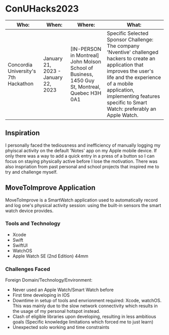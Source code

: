 # ConUHacks2023

| Who:                                 | When:                               | Where:                                                                                       | What:                                                                                                                                                                                                                                                        |
|--------------------------------------|-------------------------------------|----------------------------------------------------------------------------------------------|--------------------------------------------------------------------------------------------------------------------------------------------------------------------------------------------------------------------------------------------------------------|
| Concordia University's 7th Hackathon | January 21, 2023 - January 22, 2023 | [IN-PERSON in Montreal] John Molson School of Business, 1450 Guy St, Montreal, Quebec H3H 0A1 | Specific Selected Sponsor Challenge:  The company 'Nventive' challenged hackers to create an application that improves the user's life and the experience of a mobile application, implementing features specific to Smart Watch: preferably an Apple Watch. |

## Inspiration
I personally faced the tediousness and inefficiency of manually logging my phyiscal activity on the default 'Notes' app on my Apple mobile device. If only there was a way to add a quick entry in a press of a button so I can focus on staying physically active before I lose the motivation. There was also inspriation from past personal and school projects that inspired me to try and challenge myself. 

## MoveToImprove Application
MoveToImprove is a SmartWatch application used to automatically record and log one's physical activity session: using the built-in sensors the smart watch device provides.


### Tools and Technology
- Xcode
- Swift
- SwiftUI
- WatchOS
- Apple Watch SE (2nd Edition) 44mm

### Challenges Faced
Foreign Domain/Technology/Environment:
- Never used an Apple Watch/Smart Watch before
- First time developing in IOS
- Downtime in setup of tools and envrionment required: Xcode, watchOS. This was mainly due to the slow network connectivity which results in the usage of my personal hotspot instead.
- Clash of eligible libraries upon developing, resulting in less ambitious goals (Specific knowledge limitations which forced me to just learn)
- Unexpected solo working and time constraints
